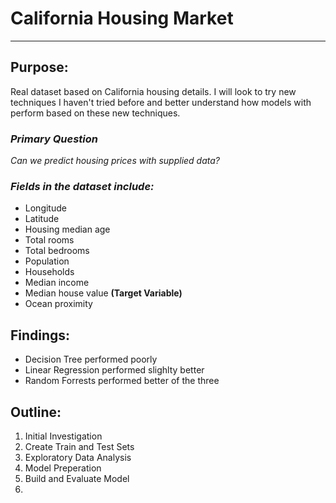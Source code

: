 # California Housing Market
***
## Purpose:
Real dataset based on California housing details. I will look to try new techniques I haven't tried before and better understand how models with perform based on these new techniques.


### *Primary Question*

*Can we predict housing prices with supplied data?*


### *Fields in the dataset include:*

* Longitude             
* Latitude             
* Housing median age    
* Total rooms           
* Total bedrooms     
* Population          
* Households         
* Median income        
* Median house value **(Target Variable)**
* Ocean proximity 


## Findings:
* Decision Tree performed poorly
* Linear Regression performed slighlty better
* Random Forrests performed better of the three

## Outline:
1. Initial Investigation
2. Create Train and Test Sets
3. Exploratory Data Analysis
4. Model Preperation
5. Build and Evaluate Model
6. 
